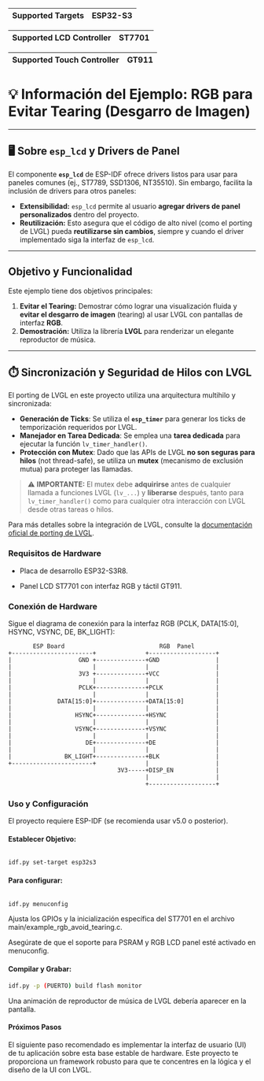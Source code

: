 | Supported Targets | ESP32-S3 |
| ----------------- | -------- |

| Supported LCD Controller    | ST7701 |
| ----------------------------| -------|

| Supported Touch Controller  |  GT911 |
| ----------------------------| -------|

# 💡 Información del Ejemplo: RGB para Evitar Tearing (Desgarro de Imagen)

---

## 🖥️ Sobre `esp_lcd` y Drivers de Panel

El componente **`esp_lcd`** de ESP-IDF ofrece drivers listos para usar para paneles comunes (ej., ST7789, SSD1306, NT35510). Sin embargo, facilita la inclusión de drivers para otros paneles:

* **Extensibilidad:** `esp_lcd` permite al usuario **agregar drivers de panel personalizados** dentro del proyecto.
* **Reutilización:** Esto asegura que el código de alto nivel (como el porting de LVGL) pueda **reutilizarse sin cambios**, siempre y cuando el driver implementado siga la interfaz de `esp_lcd`.

---

##  Objetivo y Funcionalidad

Este ejemplo tiene dos objetivos principales:

1.  **Evitar el Tearing:** Demostrar cómo lograr una visualización fluida y **evitar el desgarro de imagen** (tearing) al usar LVGL con pantallas de interfaz **RGB**.
2.  **Demostración:** Utiliza la librería **LVGL** para renderizar un elegante reproductor de música.

---

## ⏱️ Sincronización y Seguridad de Hilos con LVGL

El porting de LVGL en este proyecto utiliza una arquitectura multihilo y sincronizada:

* **Generación de Ticks**: Se utiliza el **`esp_timer`** para generar los ticks de temporización requeridos por LVGL.
* **Manejador en Tarea Dedicada**: Se emplea una **tarea dedicada** para ejecutar la función `lv_timer_handler()`.
* **Protección con Mutex**: Dado que las APIs de LVGL **no son seguras para hilos** (not thread-safe), se utiliza un **mutex** (mecanismo de exclusión mutua) para proteger las llamadas.

> ⚠️ **IMPORTANTE:** El mutex debe **adquirirse** antes de cualquier llamada a funciones LVGL (`lv_...`) y **liberarse** después, tanto para `lv_timer_handler()` como para cualquier otra interacción con LVGL desde otras tareas o hilos.

Para más detalles sobre la integración de LVGL, consulte la [documentación oficial de porting de LVGL](https://docs.lvgl.io/master/porting/index.html).
###  Requisitos de Hardware
* Placa de desarrollo ESP32-S3R8.

* Panel LCD ST7701 con interfaz RGB y táctil GT911.

### Conexión de Hardware


Sigue el diagrama de conexión para la interfaz RGB (PCLK, DATA[15:0], HSYNC, VSYNC, DE, BK_LIGHT):

```
       ESP Board                           RGB  Panel
+-----------------------+              +-------------------+
|                   GND +--------------+GND                |
|                       |              |                   |
|                   3V3 +--------------+VCC                |
|                       |              |                   |
|                   PCLK+--------------+PCLK               |
|                       |              |                   |
|             DATA[15:0]+--------------+DATA[15:0]         |
|                       |              |                   |
|                  HSYNC+--------------+HSYNC              |
|                       |              |                   |
|                  VSYNC+--------------+VSYNC              |
|                       |              |                   |
|                     DE+--------------+DE                 |
|                       |              |                   |
|               BK_LIGHT+--------------+BLK                |
+-----------------------+              |                   |
                               3V3-----+DISP_EN            |
                                       |                   |
                                       +-------------------+
```

### Uso y Configuración
El proyecto requiere ESP-IDF (se recomienda usar v5.0 o posterior).

#### Establecer Objetivo:

```Bash

idf.py set-target esp32s3
```


#### Para configurar:
 ```Bash

idf.py menuconfig
```
Ajusta los GPIOs y la inicialización específica del ST7701 en el archivo main/example_rgb_avoid_tearing.c.

Asegúrate de que el soporte para PSRAM y RGB LCD panel esté activado en menuconfig.

#### Compilar y Grabar:


```bash
idf.py -p (PUERTO) build flash monitor
```
Una animación de reproductor de música de LVGL debería aparecer en la pantalla.

####  Próximos Pasos
El siguiente paso recomendado es implementar la interfaz de usuario (UI) de tu aplicación sobre esta base estable de hardware. Este proyecto te proporciona un framework robusto para que te concentres en la lógica y el diseño de la UI con LVGL.

